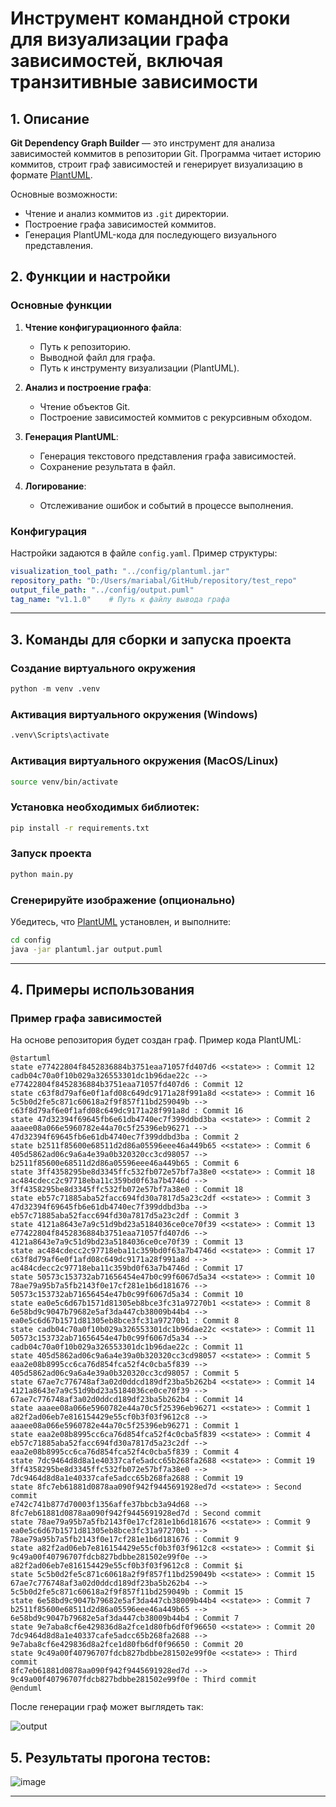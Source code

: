 # Инструмент командной строки для визуализации графа зависимостей, включая транзитивные зависимости

## 1. Описание
**Git Dependency Graph Builder** — это инструмент для анализа зависимостей коммитов в репозитории Git. Программа читает историю коммитов, строит граф зависимостей и генерирует визуализацию в формате [PlantUML](https://plantuml.com).

Основные возможности:
- Чтение и анализ коммитов из `.git` директории.
- Построение графа зависимостей коммитов.
- Генерация PlantUML-кода для последующего визуального представления.

## 2. Функции и настройки

### Основные функции
1. **Чтение конфигурационного файла**:
   - Путь к репозиторию.
   - Выводной файл для графа.
   - Путь к инструменту визуализации (PlantUML).

2. **Анализ и построение графа**:
   - Чтение объектов Git.
   - Построение зависимостей коммитов с рекурсивным обходом.

3. **Генерация PlantUML**:
   - Генерация текстового представления графа зависимостей.
   - Сохранение результата в файл.

4. **Логирование**:
   - Отслеживание ошибок и событий в процессе выполнения.

### Конфигурация
Настройки задаются в файле `config.yaml`. Пример структуры:
```yaml
visualization_tool_path: "../config/plantuml.jar"
repository_path: "D:/Users/mariabal/GitHub/repository/test_repo"
output_file_path: "../config/output.puml"
tag_name: "v1.1.0"    # Путь к файлу вывода графа
```

---

## 3. Команды для сборки и запуска проекта



### Создание виртуального окружения

   ```python
   python -m venv .venv
   ```

### Активация виртуального окружения (Windows)

   ```bash
   .venv\Scripts\activate
   ```

### Активация виртуального окружения (MacOS/Linux)

   ```bash
   source venv/bin/activate
   ```

### Установка необходимых библиотек:

   ```bash
   pip install -r requirements.txt
   ```

### Запуск проекта

   ```bash
   python main.py
   ```

### Сгенерируйте изображение (опционально)
   Убедитесь, что [PlantUML](https://plantuml.com/download) установлен, и выполните:
   ```bash
   cd config
   java -jar plantuml.jar output.puml
   ```

---

## 4. Примеры использования

### Пример графа зависимостей
На основе репозитория будет создан граф. Пример кода PlantUML:
```plantuml
@startuml
state e77422804f8452836884b3751eaa71057fd407d6 <<state>> : Commit 12
cadb04c70a0f10b029a326553301dc1b96dae22c --> e77422804f8452836884b3751eaa71057fd407d6 : Commit 12
state c63f8d79af6e0f1afd08c649dc9171a28f991a8d <<state>> : Commit 16
5c5b0d2fe5c871c60618a2f9f857f11bd259049b --> c63f8d79af6e0f1afd08c649dc9171a28f991a8d : Commit 16
state 47d32394f69645fb6e61db4740ec7f399ddbd3ba <<state>> : Commit 2
aaaee08a066e5960782e44a70c5f25396eb96271 --> 47d32394f69645fb6e61db4740ec7f399ddbd3ba : Commit 2
state b2511f85600e68511d2d86a05596eee46a449b65 <<state>> : Commit 6
405d5862ad06c9a6a4e39a0b320320cc3cd98057 --> b2511f85600e68511d2d86a05596eee46a449b65 : Commit 6
state 3ff4358295be8d3345ffc532fb072e57bf7a38e0 <<state>> : Commit 18
ac484cdecc2c97718eba11c359bd0f63a7b4746d --> 3ff4358295be8d3345ffc532fb072e57bf7a38e0 : Commit 18
state eb57c71885aba52facc694fd30a7817d5a23c2df <<state>> : Commit 3
47d32394f69645fb6e61db4740ec7f399ddbd3ba --> eb57c71885aba52facc694fd30a7817d5a23c2df : Commit 3
state 4121a8643e7a9c51d9bd23a5184036ce0ce70f39 <<state>> : Commit 13
e77422804f8452836884b3751eaa71057fd407d6 --> 4121a8643e7a9c51d9bd23a5184036ce0ce70f39 : Commit 13
state ac484cdecc2c97718eba11c359bd0f63a7b4746d <<state>> : Commit 17
c63f8d79af6e0f1afd08c649dc9171a28f991a8d --> ac484cdecc2c97718eba11c359bd0f63a7b4746d : Commit 17
state 50573c153732ab71656454e47b0c99f6067d5a34 <<state>> : Commit 10
78ae79a95b7a5fb2143f0e17cf281e1b6d181676 --> 50573c153732ab71656454e47b0c99f6067d5a34 : Commit 10
state ea0e5c6d67b1571d81305eb8bce3fc31a97270b1 <<state>> : Commit 8
6e58bd9c9047b79682e5af3da447cb38009b44b4 --> ea0e5c6d67b1571d81305eb8bce3fc31a97270b1 : Commit 8
state cadb04c70a0f10b029a326553301dc1b96dae22c <<state>> : Commit 11
50573c153732ab71656454e47b0c99f6067d5a34 --> cadb04c70a0f10b029a326553301dc1b96dae22c : Commit 11
state 405d5862ad06c9a6a4e39a0b320320cc3cd98057 <<state>> : Commit 5
eaa2e08b8995cc6ca76d854fca52f4c0cba5f839 --> 405d5862ad06c9a6a4e39a0b320320cc3cd98057 : Commit 5
state 67ae7c776748af3a02d0ddcd189df23ba5b262b4 <<state>> : Commit 14
4121a8643e7a9c51d9bd23a5184036ce0ce70f39 --> 67ae7c776748af3a02d0ddcd189df23ba5b262b4 : Commit 14
state aaaee08a066e5960782e44a70c5f25396eb96271 <<state>> : Commit 1
a82f2ad06eb7e816154429e55cf0b3f03f9612c8 --> aaaee08a066e5960782e44a70c5f25396eb96271 : Commit 1
state eaa2e08b8995cc6ca76d854fca52f4c0cba5f839 <<state>> : Commit 4
eb57c71885aba52facc694fd30a7817d5a23c2df --> eaa2e08b8995cc6ca76d854fca52f4c0cba5f839 : Commit 4
state 7dc9464d8d8a1e40337cafe5adcc65b268fa2688 <<state>> : Commit 19
3ff4358295be8d3345ffc532fb072e57bf7a38e0 --> 7dc9464d8d8a1e40337cafe5adcc65b268fa2688 : Commit 19
state 8fc7eb61881d0878aa090f942f9445691928ed7d <<state>> : Second commit
e742c741b877d70003f1356affe37bbcb3a94d68 --> 8fc7eb61881d0878aa090f942f9445691928ed7d : Second commit
state 78ae79a95b7a5fb2143f0e17cf281e1b6d181676 <<state>> : Commit 9
ea0e5c6d67b1571d81305eb8bce3fc31a97270b1 --> 78ae79a95b7a5fb2143f0e17cf281e1b6d181676 : Commit 9
state a82f2ad06eb7e816154429e55cf0b3f03f9612c8 <<state>> : Commit $i
9c49a00f40796707fdcb827bdbbe281502e99f0e --> a82f2ad06eb7e816154429e55cf0b3f03f9612c8 : Commit $i
state 5c5b0d2fe5c871c60618a2f9f857f11bd259049b <<state>> : Commit 15
67ae7c776748af3a02d0ddcd189df23ba5b262b4 --> 5c5b0d2fe5c871c60618a2f9f857f11bd259049b : Commit 15
state 6e58bd9c9047b79682e5af3da447cb38009b44b4 <<state>> : Commit 7
b2511f85600e68511d2d86a05596eee46a449b65 --> 6e58bd9c9047b79682e5af3da447cb38009b44b4 : Commit 7
state 9e7aba8cf6e429836d8a2fce1d80fb6df0f96650 <<state>> : Commit 20
7dc9464d8d8a1e40337cafe5adcc65b268fa2688 --> 9e7aba8cf6e429836d8a2fce1d80fb6df0f96650 : Commit 20
state 9c49a00f40796707fdcb827bdbbe281502e99f0e <<state>> : Third commit
8fc7eb61881d0878aa090f942f9445691928ed7d --> 9c49a00f40796707fdcb827bdbbe281502e99f0e : Third commit
@enduml
```

После генерации граф может выглядеть так:

![output](https://github.com/user-attachments/assets/de340679-fe2a-4c92-b258-6151ae5fc720)

## 5. Результаты прогона тестов:

![image](https://github.com/user-attachments/assets/33e54dc1-4d35-44ed-a27a-c0a6f676d5da)

---
